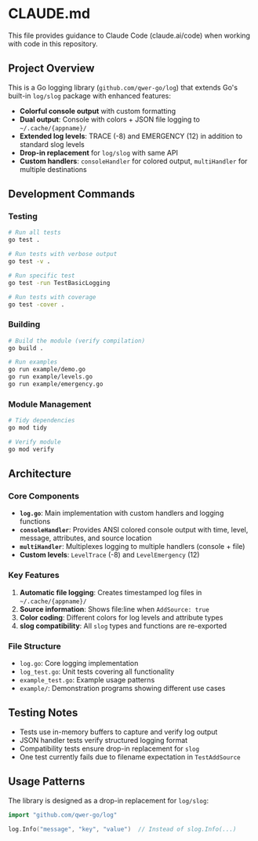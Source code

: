 # CLAUDE.md

This file provides guidance to Claude Code (claude.ai/code) when working with code in this repository.

## Project Overview

This is a Go logging library (`github.com/qwer-go/log`) that extends Go's built-in `log/slog` package with enhanced features:

- **Colorful console output** with custom formatting
- **Dual output**: Console with colors + JSON file logging to `~/.cache/{appname}/` 
- **Extended log levels**: TRACE (-8) and EMERGENCY (12) in addition to standard slog levels
- **Drop-in replacement** for `log/slog` with same API
- **Custom handlers**: `consoleHandler` for colored output, `multiHandler` for multiple destinations

## Development Commands

### Testing
```bash
# Run all tests
go test .

# Run tests with verbose output
go test -v .

# Run specific test
go test -run TestBasicLogging

# Run tests with coverage
go test -cover .
```

### Building
```bash
# Build the module (verify compilation)
go build .

# Run examples
go run example/demo.go
go run example/levels.go  
go run example/emergency.go
```

### Module Management
```bash
# Tidy dependencies
go mod tidy

# Verify module
go mod verify
```

## Architecture

### Core Components

- **`log.go`**: Main implementation with custom handlers and logging functions
- **`consoleHandler`**: Provides ANSI colored console output with time, level, message, attributes, and source location
- **`multiHandler`**: Multiplexes logging to multiple handlers (console + file)
- **Custom levels**: `LevelTrace` (-8) and `LevelEmergency` (12)

### Key Features

1. **Automatic file logging**: Creates timestamped log files in `~/.cache/{appname}/`
2. **Source information**: Shows file:line when `AddSource: true`
3. **Color coding**: Different colors for log levels and attribute types
4. **slog compatibility**: All `slog` types and functions are re-exported

### File Structure

- `log.go`: Core logging implementation
- `log_test.go`: Unit tests covering all functionality
- `example_test.go`: Example usage patterns
- `example/`: Demonstration programs showing different use cases

## Testing Notes

- Tests use in-memory buffers to capture and verify log output
- JSON handler tests verify structured logging format
- Compatibility tests ensure drop-in replacement for `slog`
- One test currently fails due to filename expectation in `TestAddSource`

## Usage Patterns

The library is designed as a drop-in replacement for `log/slog`:
```go
import "github.com/qwer-go/log"

log.Info("message", "key", "value")  // Instead of slog.Info(...)
```